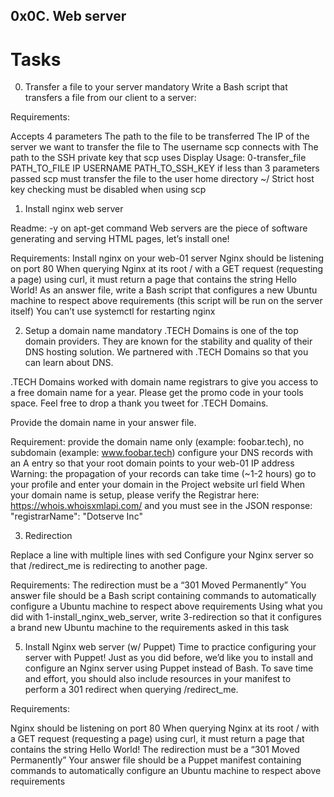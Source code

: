 ## 0x0C. Web server

# Tasks
0. Transfer a file to your server
mandatory
Write a Bash script that transfers a file from our client to a server:

Requirements:

Accepts 4 parameters
The path to the file to be transferred
The IP of the server we want to transfer the file to
The username scp connects with
The path to the SSH private key that scp uses
Display Usage: 0-transfer_file PATH_TO_FILE IP USERNAME PATH_TO_SSH_KEY if less than 3 parameters passed
scp must transfer the file to the user home directory ~/
Strict host key checking must be disabled when using scp


1. Install nginx web server

Readme:
-y on apt-get command
Web servers are the piece of software generating and serving HTML pages, let’s install one!

Requirements:
Install nginx on your web-01
server
Nginx should be listening on port 80
When querying Nginx at its root / with a GET request (requesting a page) using curl, it must return a page that contains the 
string Hello World!
As an answer file, write a Bash script that configures a new Ubuntu machine to respect above requirements (this script will be 
run on the server itself)
You can’t use systemctl for restarting nginx

2. Setup a domain name
mandatory
.TECH Domains is one of the top domain providers. They are known for the stability and quality of their DNS hosting solution. 
We partnered with .TECH Domains so that you can learn about DNS.

.TECH Domains worked with domain name registrars to give you access to a free domain name for a year. Please get the promo code
in your tools space. Feel free to drop a thank you tweet for .TECH Domains.

Provide the domain name in your answer file.

Requirement:
provide the domain name only (example: foobar.tech), no subdomain (example: www.foobar.tech)
configure your DNS records with an A entry so that your root domain points to your web-01 IP address Warning: the propagation 
of your records can take time (~1-2 hours)
go to your profile and enter your domain in the Project website url field
When your domain name is setup, please verify the Registrar here: https://whois.whoisxmlapi.com/ and you must see in the 
JSON response: "registrarName": "Dotserve Inc"


3. Redirection

Replace a line with multiple lines with sed
Configure your Nginx server so that /redirect_me is redirecting to another page.

Requirements:
The redirection must be a “301 Moved Permanently”
You answer file should be a Bash script containing commands to automatically configure a Ubuntu machine to respect above requirements
Using what you did with 1-install_nginx_web_server, write 3-redirection so that it configures a brand new Ubuntu machine to the 
requirements asked in this task

5. Install Nginx web server (w/ Puppet)
Time to practice configuring your server with Puppet! Just as you did before, we’d like you to install and configure an Nginx server 
using Puppet instead of Bash. To save time and effort, you should also include resources in your manifest to perform a 301 redirect 
when querying /redirect_me.

Requirements:

Nginx should be listening on port 80
When querying Nginx at its root / with a GET request (requesting a page) using curl, it must return a page that contains 
the string Hello World!
The redirection must be a “301 Moved Permanently”
Your answer file should be a Puppet manifest containing commands to automatically configure an Ubuntu machine to respect above requirements
